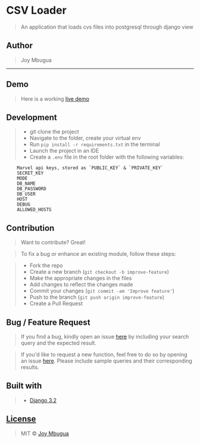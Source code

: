 # CSV Loader
> An application that loads cvs files into postgresql through django view

## Author
> Joy Mbugua
-----------------------------------------------
## Demo

> Here is a working [live demo](https://jm-csv-loader.herokuapp.com/) 

## Development
> * git clone the project
> * Navigate to the folder, create your virtual env
> * Run `pip install -r requirements.txt` in the terminal
> * Launch the project in an IDE
> * Create a `.env` file in the root folder with the following variables:
```
    Marvel api keys, stored as `PUBLIC_KEY` & `PRIVATE_KEY`
    SECRET_KEY
    MODE
    DB_NAME
    DB_PASSWORD
    DB_USER
    HOST
    DEBUG
    ALLOWED_HOSTS
```


## Contribution

> Want to contribute? Great!

> To fix a bug or enhance an existing module, follow these steps:

> * Fork the repo
> * Create a new branch (`git checkout -b improve-feature`)
> * Make the appropriate changes in the files
> * Add changes to reflect the changes made
> * Commit your changes (`git commit -am 'Improve feature'`)
> * Push to the branch (`git push origin improve-feature`)
> * Create a Pull Request

## Bug / Feature Request

> If you find a bug, kindly open an issue [here](https://github.com/JoyMbugua/csv_project/issues/new) by including your search query and the expected result.

> If you'd like to request a new function, feel free to do so by opening an issue [here](https://github.com/JoyMbugua/csv_project/issues/new). Please include sample queries and their corresponding results.

## Built with

> * [Django 3.2](https://docs.djangoproject.com/en/3.2/) 

## [License](https://github.com/JoyMbugua/csv_project/blob/master/LICENSE.md)

> MIT © [Joy Mbugua ](https://github.com/JoyMbugua)